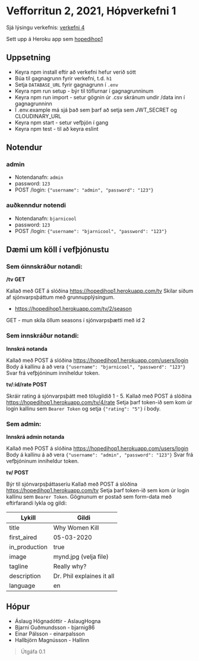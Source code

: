 
# Vefforritun 2, 2021, Hópverkefni 1

Sjá lýsingu verkefnis: [verkefni 4](https://github.com/vefforritun/vef2-2021-h1)

Sett upp á Heroku app sem [hopedihop1](https://hopedihop1.herokuapp.com/)

## Uppsetning

* Keyra npm install eftir að verkefni hefur verið sótt
* Búa til gagnagrunn fyrir verkefni, t.d. `h1`
* Setja `DATABASE_URL` fyrir gagnagrunn í `.env`
* Keyra npm run setup - býr til töflurnar í gagnagrunninum
* Keyra npm run import - setur gögnin úr .csv skránum undir /data inn í gagnagrunninn
* Í .env.example má sjá það sem þarf að setja sem JWT_SECRET og CLOUDINARY_URL
* Keyra npm start - setur vefþjón í gang
* Keyra npm test - til að keyra eslint


## Notendur

### admin
* Notendanafn: `admin`
* password: `123`
* POST /login: `{"username": "admin", "password": "123"}`

### auðkenndur notendi
* Notendanafn: `bjarnicool`
* password: `123`
* POST /login: `{"username": "bjarnicool", "password": "123"}`

## Dæmi um köll í vefþjónustu

### Sem óinnskráður notandi:
**/tv GET**

Kallað með GET á slóðina https://hopedihop1.herokuapp.com/tv
Skilar síðum af sjónvarpsþáttum með grunnupplýsingum.

* https://hopedihop1.herokuapp.com/tv/2/season

GET - mun skila öllum seasons í sjónvarpsþætti með id 2

### Sem innskráður notandi:
**Innskrá notanda**

Kallað með POST á slóðina https://hopedihop1.herokuapp.com/users/login
Body á kallinu á að vera `{"username": "bjarnicool", "password": "123"}`
Svar frá vefþjóninum inniheldur token.

**tv/:id/rate POST**

Skráir rating á sjónvarpsþátt með tölugildið 1 - 5.
Kallað með POST á slóðina https://hopedihop1.herokuapp.com/tv/4/rate
Setja þarf token-ið sem kom úr login kallinu sem `Bearer Token` og setja `{"rating": "5"}` í body.

### Sem admin:
**Innskrá admin notanda**

Kallað með POST á slóðina https://hopedihop1.herokuapp.com/users/login
Body á kallinu á að vera `{"username": "admin", "password": "123"}`
Svar frá vefþjóninum inniheldur token.

**tv/ POST**

Býr til sjónvarpsþáttaseríu
Kallað með POST á slóðina https://hopedihop1.herokuapp.com/tv
Setja þarf token-ið sem kom úr login kallinu sem `Bearer Token`.
Gögnunum er postað sem form-data með eftirfarandi lykla og gildi:

| Lykill | Gildi |
|--------|-------|
| title | Why Women Kill |
| first_aired | 05-03-2020 |
| in_production | true |
| image | mynd.jpg (velja file) |
| tagline | Really why? |
| description | Dr. Phil explaines it all |
| language | en |

## Hópur
* Áslaug Högnadóttir - AslaugHogna
* Bjarni Guðmundsson - bjarnig86
* Einar Pálsson - einarpalsson
* Hallbjörn Magnússon - Hallinn

> Útgáfa 0.1
